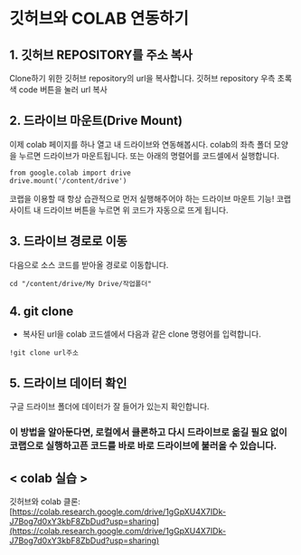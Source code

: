 # 깃허브와 COLAB 연동하기

## 1. 깃허브 REPOSITORY를 주소 복사
Clone하기 위한 깃허브 repository의 url을 복사합니다.
깃허브 repository 우측 초록색 code 버튼을 눌러 url 복사

## 2. 드라이브 마운트(Drive Mount)   
이제 colab 페이지를 하나 열고 내 드라이브와 연동해봅시다.
colab의 좌측 폴더 모양을 누르면 드라이브가 마운트됩니다.
또는 아래의 명렬어를 코드셀에서 실행합니다.
```
from google.colab import drive
drive.mount('/content/drive')
```
코랩을 이용할 때 항상 습관적으로 먼저 실행해주어야 하는 드라이브 마운트 기능! 코랩 사이트 내 드라이브 버튼을 누르면 위 코드가 자동으로 뜨게 됩니다.   

## 3. 드라이브 경로로 이동
다음으로 소스 코드를 받아올 경로로 이동합니다.
```
cd "/content/drive/My Drive/작업폴더"
```
## 4. git clone 
* 복사된 url을 colab 코드셀에서 다음과 같은 clone 명령어를 입력합니다. 
```
!git clone url주소 
```

## 5. 드라이브 데이터 확인
구글 드라이브 폴더에 데이터가 잘 들어가 있는지 확인합니다.

### 이 방법을 알아둔다면, 로컬에서 클론하고 다시 드라이브로 옮길 필요 없이 코랩으로 실행하고픈 코드를 바로 바로 드라이브에 불러올 수 있습니다. 

## < colab 실습 >
깃허브와 colab 클론: [https://colab.research.google.com/drive/1gGpXU4X7IDk-J7Bog7d0xY3kbF8ZbDud?usp=sharing](https://colab.research.google.com/drive/1gGpXU4X7IDk-J7Bog7d0xY3kbF8ZbDud?usp=sharing)
